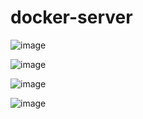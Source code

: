 # docker-server
![image](https://github.com/user-attachments/assets/d7c36db9-3cd9-4ab7-8a5f-dd3dbb2cca19)

![image](https://github.com/user-attachments/assets/48ea8e1c-9c8d-40c2-a76d-6506de8c06ba)

![image](https://github.com/user-attachments/assets/31d6a41c-7b8f-40e5-bdec-080c1d530ef5)

![image](https://github.com/user-attachments/assets/66361d49-35e9-46d8-958f-795f7d97126a)



